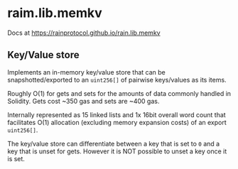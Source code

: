 # raim.lib.memkv

Docs at https://rainprotocol.github.io/rain.lib.memkv

## Key/Value store

Implements an in-memory key/value store that can be snapshotted/exported to an
`uint256[]` of pairwise keys/values as its items.

Roughly O(1) for gets and sets for the amounts of data commonly handled in
Solidity. Gets cost ~350 gas and sets are ~400 gas.

Internally represented as 15 linked lists and 1x 16bit overall word count that
facilitates O(1) allocation (excluding memory expansion costs) of an export
`uint256[]`.

The key/value store can differentiate between a key that is set to `0` and a key
that is unset for gets. However it is NOT possible to unset a key once it is set.